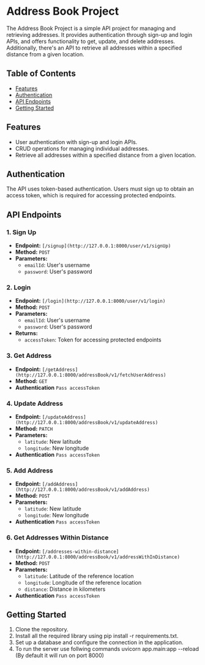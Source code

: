   # Address Book Project

The Address Book Project is a simple API project for managing and retrieving addresses. It provides authentication through sign-up and login APIs, and offers functionality to get, update, and delete addresses. Additionally, there's an API to retrieve all addresses within a specified distance from a given location.

## Table of Contents
- [Features](#features)
- [Authentication](#authentication)
- [API Endpoints](#api-endpoints)
- [Getting Started](#getting-started)


## Features

- User authentication with sign-up and login APIs.
- CRUD operations for managing individual addresses.
- Retrieve all addresses within a specified distance from a given location.

## Authentication

The API uses token-based authentication. Users must sign up to obtain an access token, which is required for accessing protected endpoints.

## API Endpoints

### 1. Sign Up
- **Endpoint:** `[/signup](http://127.0.0.1:8000/user/v1/signUp)`
- **Method:** `POST`
- **Parameters:**
  - `emailId`: User's username
  - `password`: User's password

### 2. Login
- **Endpoint:** `[/login](http://127.0.0.1:8000/user/v1/login)`
- **Method:** `POST`
- **Parameters:**
  - `emailId`: User's username
  - `password`: User's password
- **Returns:**
  - `accessToken`: Token for accessing protected endpoints

### 3. Get Address
- **Endpoint:** `[/getAddress](http://127.0.0.1:8000/addressBook/v1/fetchUserAddress)`
- **Method:** `GET`
- **Authentication** `Pass accessToken`

### 4. Update Address
- **Endpoint:** `[/updateAddress](http://127.0.0.1:8000/addressBook/v1/updateAddress)`
- **Method:** `PATCH`
- **Parameters:**
  - `latitude`: New latitude
  - `longitude`: New longitude
- **Authentication** `Pass accessToken`

### 5. Add Address
- **Endpoint:** `[/addAddress](http://127.0.0.1:8000/addressBook/v1/addAddress)`
- **Method:** `POST`
- **Parameters:**
  - `latitude`: New latitude
  - `longitude`: New longitude
- **Authentication** `Pass accessToken`

### 6. Get Addresses Within Distance
- **Endpoint:** `[/addresses-within-distance](http://127.0.0.1:8000/addressBook/v1/addressWithInDistance)`
- **Method:** `POST`
- **Parameters:**
  - `latitude`:  Latitude of the reference location
  - `longitude`: Longitude of the reference location
  - `distance`:  Distance in kilometers
- **Authentication** `Pass accessToken`

## Getting Started

1. Clone the repository.
2. Install all the required library using pip install -r requirements.txt.
3. Set up a database and configure the connection in the application.
4. To run the server use follwing commands uvicorn app.main:app --reload (By default it will run on port 8000)
